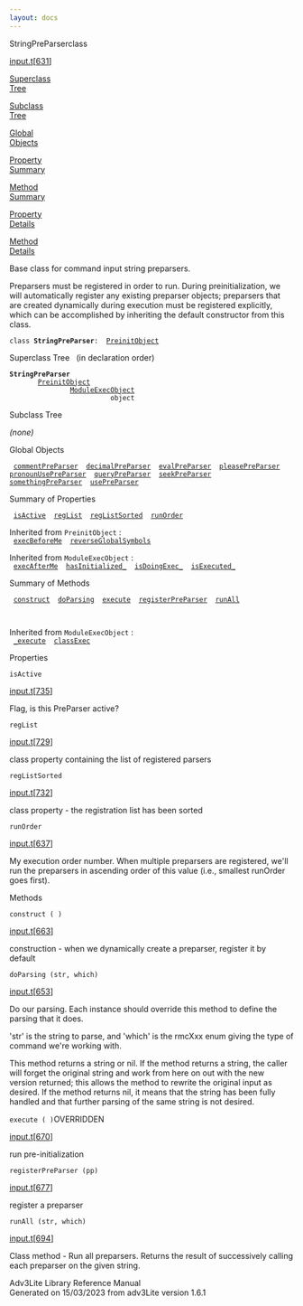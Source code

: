 ```yaml
---
layout: docs
---
```

<span class="title">StringPreParser</span><span class="type">class</span>

[input.t](../file/input.t.html)\[[631](../source/input.t.html#631)\]

[Superclass  
Tree](#_SuperClassTree_)

[Subclass  
Tree](#_SubClassTree_)

[Global  
Objects](#_ObjectSummary_)

[Property  
Summary](#_PropSummary_)

[Method  
Summary](#_MethodSummary_)

[Property  
Details](#_Properties_)

[Method  
Details](#_Methods_)

<div class="fdesc">

Base class for command input string preparsers.

Preparsers must be registered in order to run. During preinitialization,
we will automatically register any existing preparser objects;
preparsers that are created dynamically during execution must be
registered explicitly, which can be accomplished by inheriting the
default constructor from this class.

`class `**`StringPreParser`**` :   `[`PreinitObject`](../object/PreinitObject.html)

</div>

<span id="_SuperClassTree_"></span>

<div class="mjhd">

<span class="hdln">Superclass Tree</span>   (in declaration order)

</div>

**`StringPreParser`**  
`         `[`PreinitObject`](../object/PreinitObject.html)  
`                 `[`ModuleExecObject`](../object/ModuleExecObject.html)  
`                         object`  
<span id="_SubClassTree_"></span>

<div class="mjhd">

<span class="hdln">Subclass Tree</span>  

</div>

*(none)* <span id="_ObjectSummary_"></span>

<div class="mjhd">

<span class="hdln">Global Objects</span>  

</div>

` `[`commentPreParser`](../object/commentPreParser.html)`  `[`decimalPreParser`](../object/decimalPreParser.html)`  `[`evalPreParser`](../object/evalPreParser.html)`  `[`pleasePreParser`](../object/pleasePreParser.html)`  `[`pronounUsePreParser`](../object/pronounUsePreParser.html)`  `[`queryPreParser`](../object/queryPreParser.html)`  `[`seekPreParser`](../object/seekPreParser.html)`  `[`somethingPreParser`](../object/somethingPreParser.html)`  `[`usePreParser`](../object/usePreParser.html)`  `
<span id="_PropSummary_"></span>

<div class="mjhd">

<span class="hdln">Summary of Properties</span>  

</div>

` `[`isActive`](#isActive)`  `[`regList`](#regList)`  `[`regListSorted`](#regListSorted)`  `[`runOrder`](#runOrder)`  `

Inherited from `PreinitObject` :  
` `[`execBeforeMe`](../object/PreinitObject.html#execBeforeMe)`  `[`reverseGlobalSymbols`](../object/PreinitObject.html#reverseGlobalSymbols)`  `

Inherited from `ModuleExecObject` :  
` `[`execAfterMe`](../object/ModuleExecObject.html#execAfterMe)`  `[`hasInitialized_`](../object/ModuleExecObject.html#hasInitialized_)`  `[`isDoingExec_`](../object/ModuleExecObject.html#isDoingExec_)`  `[`isExecuted_`](../object/ModuleExecObject.html#isExecuted_)`  `

<span id="_MethodSummary_"></span>

<div class="mjhd">

<span class="hdln">Summary of Methods</span>  

</div>

` `[`construct`](#construct)`  `[`doParsing`](#doParsing)`  `[`execute`](#execute)`  `[`registerPreParser`](#registerPreParser)`  `[`runAll`](#runAll)`  `

` `

Inherited from `ModuleExecObject` :  
` `[`_execute`](../object/ModuleExecObject.html#_execute)`  `[`classExec`](../object/ModuleExecObject.html#classExec)`  `

<span id="_Properties_"></span>

<div class="mjhd">

<span class="hdln">Properties</span>  

</div>

<span id="isActive"></span>

`isActive`

[input.t](../file/input.t.html)\[[735](../source/input.t.html#735)\]

<div class="desc">

Flag, is this PreParser active?

</div>

<span id="regList"></span>

`regList`

[input.t](../file/input.t.html)\[[729](../source/input.t.html#729)\]

<div class="desc">

class property containing the list of registered parsers

</div>

<span id="regListSorted"></span>

`regListSorted`

[input.t](../file/input.t.html)\[[732](../source/input.t.html#732)\]

<div class="desc">

class property - the registration list has been sorted

</div>

<span id="runOrder"></span>

`runOrder`

[input.t](../file/input.t.html)\[[637](../source/input.t.html#637)\]

<div class="desc">

My execution order number. When multiple preparsers are registered,
we'll run the preparsers in ascending order of this value (i.e.,
smallest runOrder goes first).

</div>

<span id="_Methods_"></span>

<div class="mjhd">

<span class="hdln">Methods</span>  

</div>

<span id="construct"></span>

`construct ( )`

[input.t](../file/input.t.html)\[[663](../source/input.t.html#663)\]

<div class="desc">

construction - when we dynamically create a preparser, register it by
default

</div>

<span id="doParsing"></span>

`doParsing (str, which)`

[input.t](../file/input.t.html)\[[653](../source/input.t.html#653)\]

<div class="desc">

Do our parsing. Each instance should override this method to define the
parsing that it does.

'str' is the string to parse, and 'which' is the rmcXxx enum giving the
type of command we're working with.

This method returns a string or nil. If the method returns a string, the
caller will forget the original string and work from here on out with
the new version returned; this allows the method to rewrite the original
input as desired. If the method returns nil, it means that the string
has been fully handled and that further parsing of the same string is
not desired.

</div>

<span id="execute"></span>

`execute ( )`<span class="rem">OVERRIDDEN</span>

[input.t](../file/input.t.html)\[[670](../source/input.t.html#670)\]

<div class="desc">

run pre-initialization

</div>

<span id="registerPreParser"></span>

`registerPreParser (pp)`

[input.t](../file/input.t.html)\[[677](../source/input.t.html#677)\]

<div class="desc">

register a preparser

</div>

<span id="runAll"></span>

`runAll (str, which)`

[input.t](../file/input.t.html)\[[694](../source/input.t.html#694)\]

<div class="desc">

Class method - Run all preparsers. Returns the result of successively
calling each preparser on the given string.

</div>

<div class="ftr">

Adv3Lite Library Reference Manual  
Generated on 15/03/2023 from adv3Lite version 1.6.1

</div>

